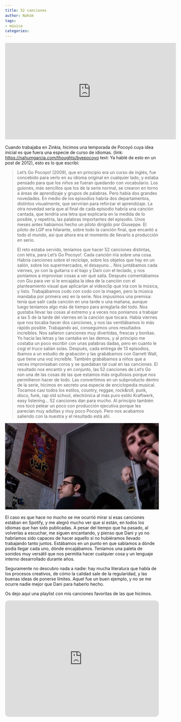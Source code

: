 ```yaml
---
title: 52 canciones
author: Nahúm
tags:
- música
categories:
---
```


<iframe width="560" height="315" src="https://www.youtube.com/embed/Z3VBrUnmwsQ?start=1547" title="YouTube video player" frameborder="0" allow="accelerometer; autoplay; clipboard-write; encrypted-media; gyroscope; picture-in-picture" allowfullscreen></iframe>

Cuando trabajaba en Zinkia, hicimos una temporada de Pocoyó cuya idea inicial es que fuera una especie de curso de idiomas. (link: https://nahumgarcia.com/thoughts/byepocoyo text: Ya hablé de esto en un post de 2012), esto es lo que escribí:

>Let’s Go Pocoyo! (2009), que en principio era un curso de inglés, fue concebido para verlo en su idioma original en cualquier lado, y estaba pensado para que los niños se fueran quedando con vocabulario. Los guiones, más sencillos que los de la serie normal, se crearon en torno a áreas de aprendizaje y grupos de palabras. Pero había dos grandes novedades. En medio de los episodios habría dos departamentos, distintos visualmente, que servirían para reforzar el aprendizaje. La otra novedad sería que al final de cada episodio habría una canción cantada, que tendría una letra que explicaría en la medida de lo posible, y repetiría, las palabras importantes del episodio. Unos meses antes habíamos hecho un piloto dirigido por Giuseppe. El piloto de LGP era hilarante, sobre todo la canción final, que encantó a todo el mundo, así que ahora era el momento de llevarlo a producción en serio.
>
>El reto estaba servido, teníamos que hacer 52 canciones distintas, con letra, para Let’s Go Pocoyo!. Cada canción iría sobre una cosa. Habría canciones sobre el reciclaje, sobre los objetos que hay en un salón, sobre los supermercados, el desayuno… Nos juntábamos cada viernes, yo con la guitarra o el bajo y Dani con el teclado, y nos poníamos a improvisar cosas a ver qué salía. Después comentábamos con Giu para ver si le encajaba la idea de la canción con el planteamiento visual que aplicarían al videoclip que iría con la música, y listo. Trabajábamos codo con codo con la imagen, pero la música mandaba por primera vez en la serie. Nos impusimos una premisa: tenía que salir cada canción en una tarde o una mañana, aunque luego teníamos algo más de tiempo para arreglarla del todo. Nos gustaba llevar las cosas al extremo y a veces nos poníamos a trabajar a las 5 de la tarde del viernes en la canción que tocara. Había viernes que nos tocaba hacer dos canciones, y nos las ventilábamos lo más rápido posible. Trabajando así, conseguimos unos resultados increíbles. Nos salieron canciones muy divertidas, frescas y bonitas. Yo hacía las letras y las cantaba en las demos, y al principio me costaba un poco escribir con unas palabras dadas, pero en cuanto le cogí el truco salían solas. Después, cada entrega de 13 episodios, íbamos a un estudio de grabación y las grabábamos con Garrett Wall, que tiene una voz increíble. También grabábamos a niños que a veces improvisaban coros y se quedaban tal cual en las canciones. El resultado nos encantó y en conjunto, las 52 canciones de Let’s Go son una de las cosas de las que estamos más orgullosos porque nos permitieron hacer de todo. Las convertimos en un subproducto dentro de la serie, hicimos en secreto una especie de enciclopedia musical. Tocamos casi todos los estilos, country, reggae, rock&roll, punk, disco, funk, rap old school, electrónica al más puro estilo Kraftwerk, easy listening… 52 canciones dan para mucho. Al principio también nos tocó pelear un poco con producción ejecutiva porque les parecían muy adultas y muy poco Pocoyó. Pero nos acabamos saliendo con la nuestra y el resultado está ahí.

![Dani y yo improvisando en Zinkia](/assets/images/dani-y-yo-improvisando.png)

El caso es que hace no mucho se me ocurrió mirar si esas canciones estaban en Spotify, y me alegró mucho ver que sí están, en todos los idiomas que han sido publicadas. A pesar del tiempo que ha pasado, al volverlas a escuchar, me siguen encantando, y pienso que Dani y yo no habríamos sido capaces de hacer aquello si no hubiéramos llevado trabajando tanto juntos. Estábamos en un punto en que sabíamos a dónde podía llegar cada uno, dónde encajábamos. Teníamos una paleta de sonidos muy versátil que nos permitía hacer cualquier cosa y un lenguaje interno desarrollado durante años. 

Seguramente no descubro nada a nadie: hay mucha literatura que habla de los procesos creativos, de cómo la calidad sale de la regularidad, y las buenas ideas de ponerse límites. Aquel fue un buen ejemplo, y no se me ocurre nadie mejor que Dani para haberlo hecho.

Os dejo aquí una playlist con mis canciones favoritas de las que hicimos.

<iframe style="border-radius:12px" src="https://open.spotify.com/embed/playlist/0T2ICdTRQGyLsTkQ8LirC8?utm_source=generator&theme=0" width="100%" height="380" frameBorder="0" allowfullscreen="" allow="autoplay; clipboard-write; encrypted-media; fullscreen; picture-in-picture"></iframe>

